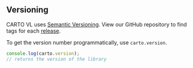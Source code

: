 ## Versioning

CARTO VL uses [Semantic Versioning](http://semver.org/). View our GitHub repository to find tags for each [release](https://github.com/CartoDB/carto-vl/releases).

To get the version number programmatically, use `carto.version`.

```javascript
console.log(carto.version);
// returns the version of the library
```
